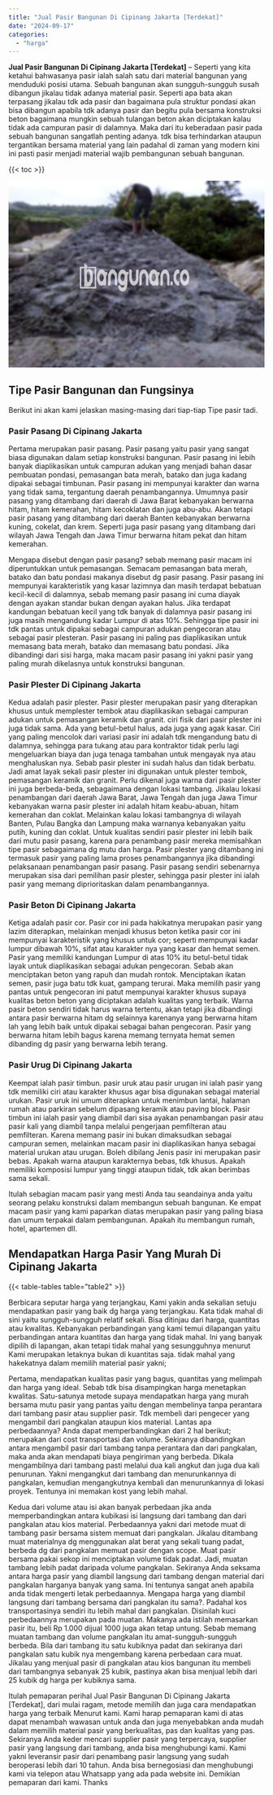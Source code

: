 ```yaml
---
title: "Jual Pasir Bangunan Di Cipinang Jakarta [Terdekat]"
date: "2024-09-17"
categories: 
  - "harga"
---
```


**Jual Pasir Bangunan Di Cipinang Jakarta \[Terdekat\]** – Seperti yang kita ketahui bahwasanya pasir ialah salah satu dari material bangunan yang menduduki posisi utama. Sebuah bangunan akan sungguh-sungguh susah dibangun jikalau tidak adanya material pasir. Seperti apa bata akan terpasang jikalau tdk ada pasir dan bagaimana pula struktur pondasi akan bisa dibangun apabila tdk adanya pasir dan begitu pula bersama konstruksi beton bagaimana mungkin sebuah tulangan beton akan diciptakan kalau tidak ada campuran pasir di dalamnya. Maka dari itu keberadaan pasir pada sebuah bangunan sangatlah penting adanya. tdk bisa terhindarkan ataupun tergantikan bersama material yang lain padahal di zaman yang modern kini ini pasti pasir menjadi material wajib pembangunan sebuah bangunan.

{{< toc >}}

![Jual Pasir Bangunan Di Cipinang Jakarta [Terdekat]](/images/jual-pasir-bangunan-18.png)

## Tipe Pasir Bangunan dan Fungsinya

Berikut ini akan kami jelaskan masing-masing dari tiap-tiap Tipe pasir tadi.

### Pasir Pasang Di Cipinang Jakarta

Pertama merupakan pasir pasang. Pasir pasang yaitu pasir yang sangat biasa digunakan dalam setiap konstruksi bangunan. Pasir pasang ini lebih banyak diaplikasikan untuk campuran adukan yang menjadi bahan dasar pembuatan pondasi, pemasangan bata merah, batako dan juga kadang dipakai sebagai timbunan. Pasir pasang ini mempunyai karakter dan warna yang tidak sama, tergantung daerah penambangannya. Umumnya pasir pasang yang ditambang dari daerah di Jawa Barat kebanyakan berwarna hitam, hitam kemerahan, hitam kecoklatan dan juga abu-abu. Akan tetapi pasir pasang yang ditambang dari daerah Banten kebanyakan berwarna kuning, cokelat, dan krem. Seperti juga pasir pasang yang ditambang dari wilayah Jawa Tengah dan Jawa Timur berwarna hitam pekat dan hitam kemerahan.

Mengapa disebut dengan pasir pasang? sebab memang pasir macam ini diperuntukkan untuk pemasangan. Semacam pemasangan bata merah, batako dan batu pondasi makanya disebut dg pasir pasang. Pasir pasang ini mempunyai karakteristik yang kasar lazimnya dan masih terdapat bebatuan kecil-kecil di dalamnya, sebab memang pasir pasang ini cuma diayak dengan ayakan standar bukan dengan ayakan halus. Jika terdapat kandungan bebatuan kecil yang tdk banyak di dalamnya pasir pasang ini juga masih mengandung kadar Lumpur di atas 10%. Sehingga tipe pasir ini tdk pantas untuk dipakai sebagai campuran adukan pengecoran atau sebagai pasir plesteran. Pasir pasang ini paling pas diaplikasikan untuk memasang bata merah, batako dan memasang batu pondasi. Jika dibandingi dari sisi harga, maka macam pasir pasang ini yakni pasir yang paling murah dikelasnya untuk konstruksi bangunan.

### Pasir Plester Di Cipinang Jakarta

Kedua adalah pasir plester. Pasir plester merupakan pasir yang diterapkan khusus untuk memplester tembok atau diaplikasikan sebagai campuran adukan untuk pemasangan keramik dan granit. ciri fisik dari pasir plester ini juga tidak sama. Ada yang betul-betul halus, ada juga yang agak kasar. Ciri yang paling mencolok dari variasi pasir ini adalah tdk mengandung batu di dalamnya, sehingga para tukang atau para kontraktor tidak perlu lagi mengeluarkan biaya dan juga tenaga tambahan untuk mengayak nya atau menghaluskan nya. Sebab pasir plester ini sudah halus dan tidak berbatu. Jadi amat layak sekali pasir plester ini digunakan untuk plester tembok, pemasangan keramik dan granit. Perlu dikenal juga warna dari pasir plester ini juga berbeda-beda, sebagaimana dengan lokasi tambang. Jikalau lokasi penambangan dari daerah Jawa Barat, Jawa Tengah dan juga Jawa Timur kebanyakan warna pasir plester ini adalah hitam keabu-abuan, hitam kemerahan dan coklat. Melainkan kalau lokasi tambangnya di wilayah Banten, Pulau Bangka dan Lampung maka warnanya kebanyakan yaitu putih, kuning dan coklat. Untuk kualitas sendiri pasir plester ini lebih baik dari mutu pasir pasang, karena para penambang pasir mereka memisahkan tipe pasir sebagaimana dg mutu dan harga. Pasir plester yang ditambang ini termasuk pasir yang paling lama proses penambangannya jika dibandingi pelaksanaan penambangan pasir pasang. Pasir pasang sendiri sebenarnya merupakan sisa dari pemilihan pasir plester, sehingga pasir plester ini ialah pasir yang memang diprioritaskan dalam penambangannya.

### Pasir Beton Di Cipinang Jakarta

Ketiga adalah pasir cor. Pasir cor ini pada hakikatnya merupakan pasir yang lazim diterapkan, melainkan menjadi khusus beton ketika pasir cor ini mempunyai karakteristik yang khusus untuk cor; seperti mempunyai kadar lumpur dibawah 10%, sifat atau karakter nya yang kasar dan hemat semen. Pasir yang memiliki kandungan Lumpur di atas 10% itu betul-betul tidak layak untuk diaplikasikan sebagai adukan pengecoran. Sebab akan menciptakan beton yang rapuh dan mudah rontok. Menciptakan ikatan semen, pasir juga batu tdk kuat, gampang terurai. Maka memilih pasir yang pantas untuk pengecoran ini patut mempunyai karakter khusus supaya kualitas beton beton yang diciptakan adalah kualitas yang terbaik. Warna pasir beton sendiri tidak harus warna tertentu, akan tetapi jika dibandingi antara pasir berwarna hitam dg selainnya karenanya yang berwarna hitam lah yang lebih baik untuk dipakai sebagai bahan pengecoran. Pasir yang berwarna hitam lebih bagus karena memang ternyata hemat semen dibanding dg pasir yang berwarna lebih terang.

### Pasir Urug Di Cipinang Jakarta

Keempat ialah pasir timbun. pasir uruk atau pasir urugan ini ialah pasir yang tdk memiliki ciri atau karakter khusus agar bisa digunakan sebagai material urukan. Pasir uruk ini umum diterapkan untuk menimbun lantai, halaman rumah atau parkiran sebelum dipasang keramik atau paving block. Pasir timbun ini ialah pasir yang diambil dari sisa ayakan penambangan pasir atau pasir kali yang diambil tanpa melalui pengerjaan pemfilteran atau pemfilteran. Karena memang pasir ini bukan dimaksudkan sebagai campuran semen, melainkan macam pasir ini diaplikasikan hanya sebagai material urukan atau urugan. Boleh dibilang Jenis pasir ini merupakan pasir bebas. Apakah warna ataupun karakternya bebas, tdk khusus. Apakah memiliki komposisi lumpur yang tinggi ataupun tidak, tdk akan berimbas sama sekali.

Itulah sebagian macam pasir yang mesti Anda tau seandainya anda yaitu seorang pelaku konstruksi dalam membangun sebuah bangunan. Ke empat macam pasir yang kami paparkan diatas merupakan pasir yang paling biasa dan umum terpakai dalam pembangunan. Apakah itu membangun rumah, hotel, apartemen dll.

## Mendapatkan Harga Pasir Yang Murah Di Cipinang Jakarta

{{< table-tables table="table2" >}}

Berbicara seputar harga yang terjangkau, Kami yakin anda sekalian setuju mendapatkan pasir yang baik dg harga yang terjangkau. Kata tidak mahal di sini yaitu sungguh-sungguh relatif sekali. Bisa ditinjau dari harga, quantitas atau kwalitas. Kebanyakan perbandingan yang kami temui dilapangan yaitu perbandingan antara kuantitas dan harga yang tidak mahal. Ini yang banyak dipilih di lapangan, akan tetapi tidak mahal yang sesungguhnya menurut Kami merupakan letaknya bukan di kuantitas saja. tidak mahal yang hakekatnya dalam memilih material pasir yakni;

Pertama, mendapatkan kualitas pasir yang bagus, quantitas yang melimpah dan harga yang ideal. Sebab tdk bisa disampingkan harga menetapkan kwalitas. Satu-satunya metode supaya mendapatkan harga yang murah bersama mutu pasir yang pantas yaitu dengan membelinya tanpa perantara dari tambang pasir atau supplier pasir. Tdk membeli dari pengecer yang mengambil dari pangkalan ataupun kios material. Lantas apa perbedaannya? Anda dapat memperbandingkan dari 2 hal berikut; merupakan dari cost transportasi dan volume. Sekiranya dibandingkan antara mengambil pasir dari tambang tanpa perantara dan dari pangkalan, maka anda akan mendapati biaya pengiriman yang berbeda. Dikala mengambilnya dari tambang pasti melalui dua kali angkut dan juga dua kali penurunan. Yakni mengangkut dari tambang dan menurunkannya di pangkalan, kemudian mengangkutnya kembali dan menurunkannya di lokasi proyek. Tentunya ini memakan kost yang lebih mahal.

Kedua dari volume atau isi akan banyak perbedaan jika anda memperbandingkan antara kubikasi isi langsung dari tambang dan dari pangkalan atau kios material. Perbedaannya yakni dari metode muat di tambang pasir bersama sistem memuat dari pangkalan. Jikalau ditambang muat materialnya dg menggunakan alat berat yang sekali tuang padat, berbeda dg dari pangkalan memuat pasir dengan scope. Muat pasir bersama pakai sekop ini menciptakan volume tidak padat. Jadi, muatan tambang lebih padat daripada volume pangkalan. Sekiranya Anda seksama antara harga pasir yang diambil langsung dari tambang dengan material dari pangkalan harganya banyak yang sama. Ini tentunya sangat aneh apabila anda tidak mengerti letak perbedaannya. Mengapa harga yang diambil langsung dari tambang bersama dari pangkalan itu sama?. Padahal kos transportasinya sendiri itu lebih mahal dari pangkalan. Disinilah kuci perbedaannya merupakan pada muatan. Makanya ada istilah memasarkan pasir itu, beli Rp 1.000 dijual 1000 juga akan tetap untung. Sebab memang muatan tambang dan volume pangkalan itu amat-sungguh-sungguh berbeda. Bila dari tambang itu satu kubiknya padat dan sekiranya dari pangkalan satu kubik nya mengembang karena perbedaan cara muat. Jikalau yang menjual pasir di pangkalan atau kios bangunan itu membeli dari tambangnya sebanyak 25 kubik, pastinya akan bisa menjual lebih dari 25 kubik dg harga per kubiknya sama.

Itulah pemaparan perihal Jual Pasir Bangunan Di Cipinang Jakarta \[Terdekat\], dari mulai ragam, metode memilih dan juga cara mendapatkan harga yang terbaik Menurut kami. Kami harap pemaparan kami di atas dapat menambah wawasan untuk anda dan juga menyebabkan anda mudah dalam memilih material pasir yang berkualitas, pas dan kualitas yang pas. Sekiranya Anda keder mencari supplier pasir yang terpercaya, supplier pasir yang langsung dari tambang, anda bisa menghubungi kami. Kami yakni leveransir pasir dari penambang pasir langsung yang sudah beroperasi lebih dari 10 tahun. Anda bisa bernegosiasi dan menghubungi kami via telepon atau Whatsapp yang ada pada website ini. Demikian pemaparan dari kami. Thanks
